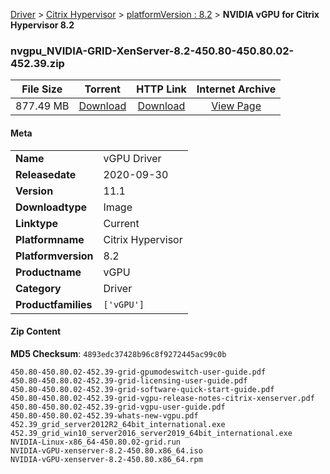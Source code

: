 
[Driver](/README.md)  >  [Citrix Hypervisor](/index/Driver/Citrix_Hypervisor.md)  >  [platformVersion : 8.2](/index/Driver/Citrix_Hypervisor/8.2.md)  >  **NVIDIA vGPU for Citrix Hypervisor 8.2**


### nvgpu_NVIDIA-GRID-XenServer-8.2-450.80-450.80.02-452.39.zip

| **File Size** | **Torrent**  | **HTTP Link** | **Internet Archive** |
|:-------------:|:------------:|:-------------:|:--------------------:|
| 877.49 MB |  [Download](https://archive.org/download/nvgpu_NVIDIA-GRID-XenServer-8.2-450.80-450.80.02-452.39.zip/nvgpu_NVIDIA-GRID-XenServer-8.2-450.80-450.80.02-452.39.zip_archive.torrent)       | [Download](https://archive.org/compress/nvgpu_NVIDIA-GRID-XenServer-8.2-450.80-450.80.02-452.39.zip) | [View Page](https://archive.org/details/nvgpu_NVIDIA-GRID-XenServer-8.2-450.80-450.80.02-452.39.zip)       |

#### Meta

<table>
<tr><td><strong>Name</strong></td><td>vGPU Driver</td></tr>
<tr><td><strong>Releasedate</strong></td><td>2020-09-30</td></tr>
<tr><td><strong>Version</strong></td><td>11.1</td></tr>
<tr><td><strong>Downloadtype</strong></td><td>Image</td></tr>
<tr><td><strong>Linktype</strong></td><td>Current</td></tr>
<tr><td><strong>Platformname</strong></td><td>Citrix Hypervisor</td></tr>
<tr><td><strong>Platformversion</strong></td><td>8.2</td></tr>
<tr><td><strong>Productname</strong></td><td>vGPU</td></tr>
<tr><td><strong>Category</strong></td><td>Driver</td></tr>
<tr><td><strong>Productfamilies</strong></td><td><code>['vGPU']</code></td></tr>
</table>

#### Zip Content

**MD5 Checksum**: `4893edc37428b96c8f9272445ac99c0b`

```text
450.80-450.80.02-452.39-grid-gpumodeswitch-user-guide.pdf
450.80-450.80.02-452.39-grid-licensing-user-guide.pdf
450.80-450.80.02-452.39-grid-software-quick-start-guide.pdf
450.80-450.80.02-452.39-grid-vgpu-release-notes-citrix-xenserver.pdf
450.80-450.80.02-452.39-grid-vgpu-user-guide.pdf
450.80-450.80.02-452.39-whats-new-vgpu.pdf
452.39_grid_server2012R2_64bit_international.exe
452.39_grid_win10_server2016_server2019_64bit_international.exe
NVIDIA-Linux-x86_64-450.80.02-grid.run
NVIDIA-vGPU-xenserver-8.2-450.80.x86_64.iso
NVIDIA-vGPU-xenserver-8.2-450.80.x86_64.rpm
```